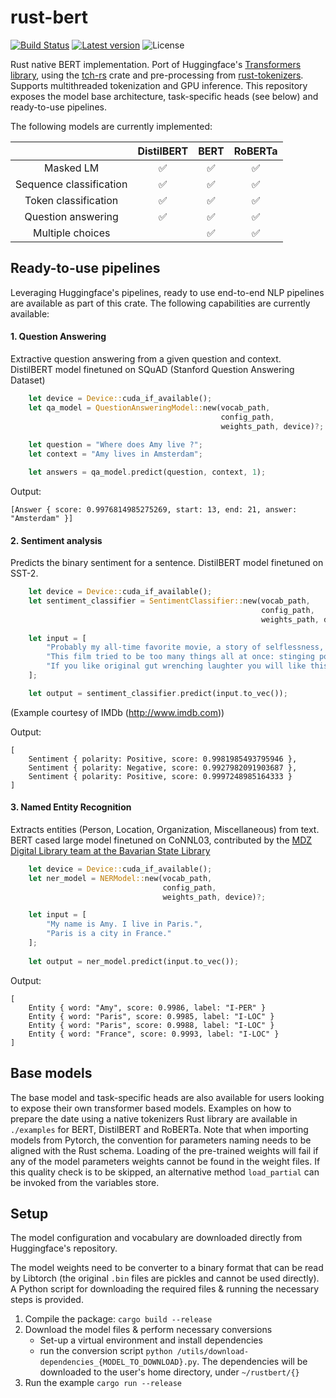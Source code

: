 # rust-bert

[![Build Status](https://travis-ci.com/guillaume-be/rust-bert.svg?branch=master)](https://travis-ci.com/guillaume-be/rust-bert)
[![Latest version](https://img.shields.io/crates/v/rust_bert.svg)](https://crates.io/crates/rust_bert)
![License](https://img.shields.io/crates/l/rust_bert.svg)

Rust native BERT implementation. Port of Huggingface's [Transformers library](https://github.com/huggingface/transformers), using the [tch-rs](https://github.com/LaurentMazare/tch-rs) crate and pre-processing from [rust-tokenizers](https://https://github.com/guillaume-be/rust-tokenizers). Supports multithreaded tokenization and GPU inference.
This repository exposes the model base architecture, task-specific heads (see below) and ready-to-use pipelines.

The following models are currently implemented:

 | |**DistilBERT**|**BERT**|**RoBERTa**
:-----:|:-----:|:-----:|:-----:
Masked LM|✅ |✅ |✅
Sequence classification|✅ |✅ |✅
Token classification|✅ |✅ | ✅
Question answering|✅ |✅ |✅
Multiple choices| |✅ |✅

## Ready-to-use pipelines

Leveraging Huggingface's pipelines, ready to use end-to-end NLP pipelines are available as part of this crate. The following capabilities are currently available:
#### 1. Question Answering
Extractive question answering from a given question and context. DistilBERT model finetuned on SQuAD (Stanford Question Answering Dataset)

```rust
    let device = Device::cuda_if_available();
    let qa_model = QuestionAnsweringModel::new(vocab_path,
                                               config_path,
                                               weights_path, device)?;
                                                        
    let question = "Where does Amy live ?";
    let context = "Amy lives in Amsterdam";

    let answers = qa_model.predict(question, context, 1);
```

Output:
```
[Answer { score: 0.9976814985275269, start: 13, end: 21, answer: "Amsterdam" }]
```


#### 2. Sentiment analysis
Predicts the binary sentiment for a sentence. DistilBERT model finetuned on SST-2.
```rust
    let device = Device::cuda_if_available();
    let sentiment_classifier = SentimentClassifier::new(vocab_path,
                                                        config_path,
                                                        weights_path, device)?;
                                                        
    let input = [
        "Probably my all-time favorite movie, a story of selflessness, sacrifice and dedication to a noble cause, but it's not preachy or boring.",
        "This film tried to be too many things all at once: stinging political satire, Hollywood blockbuster, sappy romantic comedy, family values promo...",
        "If you like original gut wrenching laughter you will like this movie. If you are young or old then you will love this movie, hell even my mom liked it.",
    ];

    let output = sentiment_classifier.predict(input.to_vec());
```
(Example courtesy of IMDb (http://www.imdb.com))

Output:
```
[
    Sentiment { polarity: Positive, score: 0.9981985493795946 },
    Sentiment { polarity: Negative, score: 0.9927982091903687 },
    Sentiment { polarity: Positive, score: 0.9997248985164333 }
]
```

#### 3. Named Entity Recognition
Extracts entities (Person, Location, Organization, Miscellaneous) from text. BERT cased large model finetuned on CoNNL03, contributed by the [MDZ Digital Library team at the Bavarian State Library](https://github.com/dbmdz)
```rust
    let device = Device::cuda_if_available();
    let ner_model = NERModel::new(vocab_path,
                                  config_path,
                                  weights_path, device)?;

    let input = [
        "My name is Amy. I live in Paris.",
        "Paris is a city in France."
    ];
    
    let output = ner_model.predict(input.to_vec());
```
Output:
```
[
    Entity { word: "Amy", score: 0.9986, label: "I-PER" }
    Entity { word: "Paris", score: 0.9985, label: "I-LOC" }
    Entity { word: "Paris", score: 0.9988, label: "I-LOC" }
    Entity { word: "France", score: 0.9993, label: "I-LOC" }
]
```

## Base models

The base model and task-specific heads are also available for users looking to expose their own transformer based models.
Examples on how to prepare the date using a native tokenizers Rust library are available in `./examples` for BERT, DistilBERT and RoBERTa.
Note that when importing models from Pytorch, the convention for parameters naming needs to be aligned with the Rust schema. Loading of the pre-trained weights will fail if any of the model parameters weights cannot be found in the weight files.
If this quality check is to be skipped, an alternative method `load_partial` can be invoked from the variables store.

## Setup

The model configuration and vocabulary are downloaded directly from Huggingface's repository.

The model weights need to be converter to a binary format that can be read by Libtorch (the original `.bin` files are pickles and cannot be used directly). A Python script for downloading the required files & running the necessary steps is provided.

1. Compile the package: `cargo build --release`
2. Download the model files & perform necessary conversions
   - Set-up a virtual environment and install dependencies
   - run the conversion script `python /utils/download-dependencies_{MODEL_TO_DOWNLOAD}.py`. The dependencies will be downloaded to the user's home directory, under `~/rustbert/{}`
3. Run the example `cargo run --release`

